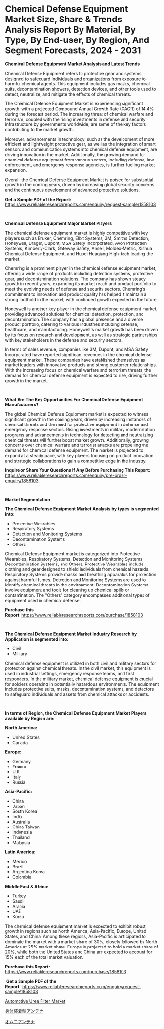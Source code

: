<p><h1>Chemical Defense Equipment Market Size, Share & Trends Analysis Report By Material, By Type, By End-user, By Region, And Segment Forecasts, 2024 - 2031</h1></p><p><strong>Chemical Defense Equipment Market Analysis and Latest Trends</strong></p>
<p><p>Chemical Defense Equipment refers to protective gear and systems designed to safeguard individuals and organizations from exposure to harmful chemical agents. This equipment includes gas masks, chemical suits, decontamination showers, detection devices, and other tools used to detect, neutralize, and mitigate the effects of chemical threats.</p><p>The Chemical Defense Equipment Market is experiencing significant growth, with a projected Compound Annual Growth Rate (CAGR) of 14.4% during the forecast period. The increasing threat of chemical warfare and terrorism, coupled with the rising investments in defense and security infrastructure by governments worldwide, are some of the key factors contributing to the market growth.</p><p>Moreover, advancements in technology, such as the development of more efficient and lightweight protective gear, as well as the integration of smart sensors and communication systems into chemical defense equipment, are driving innovation in the market. Additionally, the growing demand for chemical defense equipment from various sectors, including defense, law enforcement, and emergency response agencies, is further fueling market expansion.</p><p>Overall, the Chemical Defense Equipment Market is poised for substantial growth in the coming years, driven by increasing global security concerns and the continuous development of advanced protective solutions.</p></p>
<p><strong>Get a Sample PDF of the Report:&nbsp;</strong> <a href="https://www.reliableresearchreports.com/enquiry/request-sample/1858103">https://www.reliableresearchreports.com/enquiry/request-sample/1858103</a></p>
<p>&nbsp;</p>
<p><strong>Chemical Defense Equipment Major Market Players</strong></p>
<p><p>The chemical defense equipment market is highly competitive with key players such as Bruker, Chemring, Elbit Systems, 3M, Smiths Detection, Honeywell, Dräger, Dupont, MSA Safety Incorporated, Avon Protection Systems, Kimberly-Clark, Gateway Safety, Ansell, Moldex-Metric, Xinhua Chemical Defense Equipment, and Hubei Huaqiang High-tech leading the market.</p><p>Chemring is a prominent player in the chemical defense equipment market, offering a wide range of products including detection systems, protective gear, and decontamination solutions. The company has shown steady growth in recent years, expanding its market reach and product portfolio to meet the evolving needs of defense and security sectors. Chemring's commitment to innovation and product quality has helped it maintain a strong foothold in the market, with continued growth expected in the future.</p><p>Honeywell is another key player in the chemical defense equipment market, providing advanced solutions for chemical detection, protection, and decontamination. The company has a global presence and a diverse product portfolio, catering to various industries including defense, healthcare, and manufacturing. Honeywell's market growth has been driven by its focus on research and development, as well as strategic partnerships with key stakeholders in the defense and security sectors.</p><p>In terms of sales revenue, companies like 3M, Dupont, and MSA Safety Incorporated have reported significant revenues in the chemical defense equipment market. These companies have established themselves as market leaders with innovative products and strong customer relationships. With the increasing focus on chemical warfare and terrorism threats, the demand for chemical defense equipment is expected to rise, driving further growth in the market.</p></p>
<p>&nbsp;</p>
<p><strong>What Are The Key Opportunities For Chemical Defense Equipment Manufacturers?</strong></p>
<p><p>The global Chemical Defense Equipment market is expected to witness significant growth in the coming years, driven by increasing instances of chemical threats and the need for protective equipment in defense and emergency response sectors. Rising investments in military modernization programs and advancements in technology for detecting and neutralizing chemical threats will further boost market growth. Additionally, growing concerns over chemical warfare and terrorist attacks are propelling the demand for chemical defense equipment. The market is projected to expand at a steady pace, with key players focusing on product innovation and strategic collaborations to gain a competitive edge in the industry.</p></p>
<p><strong>Inquire or Share Your Questions If Any Before Purchasing This Report:</strong> <a href="https://www.reliableresearchreports.com/enquiry/pre-order-enquiry/1858103">https://www.reliableresearchreports.com/enquiry/pre-order-enquiry/1858103</a></p>
<p>&nbsp;</p>
<p><strong>Market Segmentation</strong></p>
<p><strong>The Chemical Defense Equipment Market Analysis by types is segmented into:</strong></p>
<p><ul><li>Protective Wearables</li><li>Respiratory Systems</li><li>Detection and Monitoring Systems</li><li>Decontamination Systems</li><li>Others</li></ul></p>
<p><p>Chemical Defense Equipment market is categorized into Protective Wearables, Respiratory Systems, Detection and Monitoring Systems, Decontamination Systems, and Others. Protective Wearables include clothing and gear designed to shield individuals from chemical hazards. Respiratory Systems provide masks and breathing apparatus for protection against harmful fumes. Detection and Monitoring Systems are used to identify chemical threats in the environment. Decontamination Systems involve equipment and tools for cleaning up chemical spills or contamination. The "Others" category encompasses additional types of equipment used in chemical defense.</p></p>
<p><strong>Purchase this Report:&nbsp;</strong><a href="https://www.reliableresearchreports.com/purchase/1858103">https://www.reliableresearchreports.com/purchase/1858103</a></p>
<p>&nbsp;</p>
<p><strong>The Chemical Defense Equipment Market Industry Research by Application is segmented into:</strong></p>
<p><ul><li>Civil</li><li>Military</li></ul></p>
<p><p>Chemical defense equipment is utilized in both civil and military sectors for protection against chemical threats. In the civil market, this equipment is used in industrial settings, emergency response teams, and first responders. In the military market, chemical defense equipment is crucial for soldiers operating in potentially hazardous environments. The equipment includes protective suits, masks, decontamination systems, and detectors to safeguard individuals and assets from chemical attacks or accidents.</p></p>
<p>&nbsp;</p>
<p><strong>In terms of Region, the Chemical Defense Equipment Market Players available by Region are:</strong></p>
<p>
    <p> <strong> North America: </strong>
        <ul>
            <li>United States</li>
            <li>Canada</li>
        </ul>
        </p> 
    <p> <strong> Europe: </strong>
        <ul>
            <li>Germany</li>
            <li>France</li>
            <li>U.K.</li>
            <li>Italy</li>
            <li>Russia</li>
        </ul>
        </p> 
    <p> <strong> Asia-Pacific: </strong>
        <ul>
            <li>China</li>
            <li>Japan</li>
            <li>South Korea</li>
            <li>India</li>
            <li>Australia</li>
            <li>China Taiwan</li>
            <li>Indonesia</li>
            <li>Thailand</li>
            <li>Malaysia</li>
        </ul>
        </p> 
    <p> <strong> Latin America: </strong>
        <ul>
            <li>Mexico</li>
            <li>Brazil</li>
            <li>Argentina Korea</li>
            <li>Colombia</li>
        </ul>
        </p> 
    <p> <strong> Middle East & Africa: </strong>
        <ul>
            <li>Turkey</li>
            <li>Saudi</li>
            <li>Arabia</li>
            <li>UAE</li>
            <li>Korea</li>
        </ul>
    </p>
    </p>
<p><p>The chemical defense equipment market is expected to exhibit robust growth in regions such as North America, Asia-Pacific, Europe, United States, and China. Among these regions, Asia-Pacific is anticipated to dominate the market with a market share of 30%, closely followed by North America at 25% market share. Europe is projected to hold a market share of 20%, while both the United States and China are expected to account for 15% each of the total market valuation.</p></p>
<p><strong>Purchase this Report: </strong><a href="https://www.reliableresearchreports.com/purchase/1858103">https://www.reliableresearchreports.com/purchase/1858103</a></p>
<p>&nbsp;<strong>Get a Sample PDF of the Report:&nbsp;&nbsp;</strong><a href="https://www.reliableresearchreports.com/enquiry/request-sample/1858103">https://www.reliableresearchreports.com/enquiry/request-sample/1858103</a></p>
<p><strong></strong></p>
<p><p><a href="https://copper-carbon-84f.notion.site/Automotive-Urea-Filter-Market-with-the-goal-of-estimating-the-market-size-and-future-growth-potentia-cec131a6b941425ebb1327278a4827a4">Automotive Urea Filter Market</a></p><p><a href="https://github.com/marbadji/Market-Research-Report-List-1/blob/main/58073956020.md">身体装着型アンテナ</a></p><p><a href="https://github.com/KaydenJohns1964/Market-Research-Report-List-1/blob/main/22538976021.md">オムニアンテナ</a></p></p>
